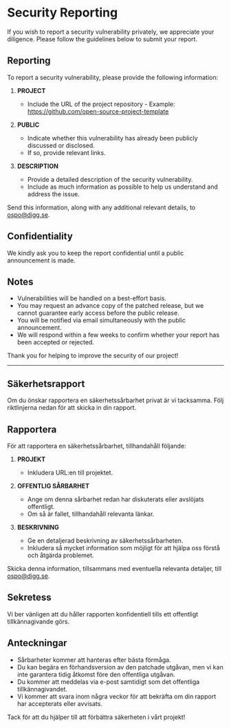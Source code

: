 <!--
SPDX-FileCopyrightText: 2024 Skatteverket - Swedish Tax Agency

SPDX-License-Identifier: CC0-1.0
-->
# Security Reporting

If you wish to report a security vulnerability privately, we appreciate your diligence. Please follow the guidelines below to submit your report.

## Reporting

To report a security vulnerability, please provide the following information:

1. **PROJECT**
   - Include the URL of the project repository - Example: <https://github.com/open-source-project-template>

2. **PUBLIC**
   - Indicate whether this vulnerability has already been publicly discussed or disclosed.
   - If so, provide relevant links.

3. **DESCRIPTION**
   - Provide a detailed description of the security vulnerability.
   - Include as much information as possible to help us understand and address the issue.

Send this information, along with any additional relevant details, to <ospo@digg.se>.

## Confidentiality

We kindly ask you to keep the report confidential until a public announcement is made.

## Notes

- Vulnerabilities will be handled on a best-effort basis.
- You may request an advance copy of the patched release, but we cannot guarantee early access before the public release.
- You will be notified via email simultaneously with the public announcement.
- We will respond within a few weeks to confirm whether your report has been accepted or rejected.

Thank you for helping to improve the security of our project!

---

## Säkerhetsrapport

Om du önskar rapportera en säkerhetssårbarhet privat är vi tacksamma.
Följ riktlinjerna nedan för att skicka in din rapport.

## Rapportera

För att rapportera en säkerhetssårbarhet, tillhandahåll följande:

1. **PROJEKT**
   - Inkludera URL:en till projektet.

2. **OFFENTLIG SÅRBARHET**
   - Ange om denna sårbarhet redan har diskuterats eller avslöjats offentligt.
   - Om så är fallet, tillhandahåll relevanta länkar.

3. **BESKRIVNING**
   - Ge en detaljerad beskrivning av säkerhetssårbarheten.
   - Inkludera så mycket information som möjligt för att hjälpa oss förstå och åtgärda problemet.

Skicka denna information, tillsammans med eventuella relevanta detaljer, till <ospo@digg.se>.

## Sekretess

Vi ber vänligen att du håller rapporten konfidentiell tills ett offentligt tillkännagivande görs.

## Anteckningar

- Sårbarheter kommer att hanteras efter bästa förmåga.
- Du kan begära en förhandsversion av den patchade utgåvan, men vi kan inte garantera tidig åtkomst före den offentliga utgåvan.
- Du kommer att meddelas via e-post samtidigt som det offentliga tillkännagivandet.
- Vi kommer att svara inom några veckor för att bekräfta om din rapport har accepterats eller avvisats.

Tack för att du hjälper till att förbättra säkerheten i vårt projekt!